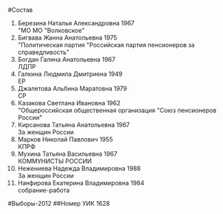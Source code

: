 #Состав
1. Березина Наталья Александровна 1967   
    "МО МО "Волковское"
2. Бигвава Жанна Анатольевна 1975   
    "Политическая партия "Российская партия пенсионеров за справедливость"
3. Богдан Галина Анатольевна 1967   
    ЛДПР
4. Галкина Людмила Дмитриена 1949   
    ЕР
5. Джалетова Альбина Маратовна 1979   
    СР
6. Казакова Светлана Ивановна 1962   
    "Общероссийская общественная организация "Союз пенсионеров России"
7. Кирсанова Татьяна Анатольевна 1967   
    За женщин России
8. Марков Николай Павлович 1955   
    КПРФ
9. Мухина Татьяна Васильевна 1967   
    КОММУНИСТЫ РОССИИ
10. Нежениева Надежда Владимировна 1988   
    За женщин России
11. Нанфирова Екатерина Владимировна 1984   
    собрание-работа

#Выборы-2012
##Номер УИК
1628